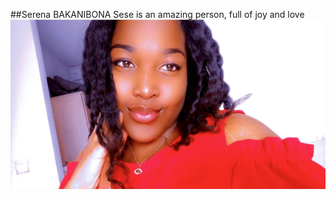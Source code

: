 ##Serena BAKANIBONA 
Sese is an amazing person, full of joy and love 
![](../../IMAGE/WeChat%20Image_20220929225634.jpg)